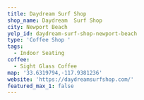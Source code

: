 ```yaml
---
title: Daydream Surf Shop
shop_name: Daydream  Surf Shop
city: Newport Beach
yelp_id: daydream-surf-shop-newport-beach
type: 'Coffee Shop '
tags:
  - Indoor Seating
coffee:
  - Sight Glass Coffee
map: '33.6319794,-117.9381236'
website: 'https://daydreamsurfshop.com/'
featured_max_1: false
---
```


